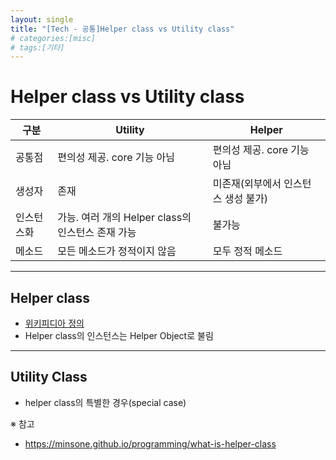 ```yaml
---
layout: single
title: "[Tech - 공통]Helper class vs Utility class"
# categories:[misc]
# tags:[기타]
---
```


# Helper class vs Utility class

| 구분       | Utility                                           | Helper                              |
| ---------- | ------------------------------------------------- | ----------------------------------- |
| 공통점     | 편의성 제공. core 기능 아님                       | 편의성 제공. core 기능 아님         |
| 생성자     | 존재                                              | 미존재(외부에서 인스턴스 생성 불가) |
| 인스턴스화 | 가능. 여러 개의 Helper class의 인스턴스 존재 가능 | 불가능                              |
| 메소드     | 모든 메소드가 정적이지 않음                       | 모두 정적 메소드                    |

---

## Helper class

- [위키피디아 정의](https://en.wikipedia.org/wiki/Helper_class)
- Helper class의 인스턴스는 Helper Object로 불림

---

## Utility Class

- helper class의 특별한 경우(special case)

※ 참고

- https://minsone.github.io/programming/what-is-helper-class
